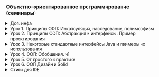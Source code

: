 ### Объектно-ориентированное программирование (семинары)
<details class="desc"><summary>Доп. инфа</summary>

[pom.xml](https://github.com/crasher307/java-oop/blob/master/pom.xml)

</details>
<details class="desc"><summary>Урок 1. Принципы ООП: Инкапсуляция, наследование, полиморфизм</summary>

~~[Работа во время семинара](https://github.com/crasher307/java-oop/tree/master/src/main/java/lesson1/work)~~\
[Домашнее задание](https://github.com/crasher307/java-oop/tree/master/src/main/java/lesson1/homework)
```java
// Создать класс Товар, имеющий переменные имя, цена, рейтинг.
class Product {
    String name;
    double price;
    double rating;
}
// Создать класс Категория, имеющий переменные имя и массив товаров. Создать несколько объектов класса Категория.
class Category {
    String name;
    ArrayList<Product> products; // товары
}
// Создать класс Basket, содержащий массив купленных товаров.
class Basket {
    ArrayList<Product> products; // товары в корзине
    
    void add(Product product); // добавить товар в корзину
    void remove(Product product); // удалить товар из корзины
}
// Создать класс User, содержащий логин, пароль и объект класса Basket. Создать несколько объектов класса User.
class User {
    String login;
    String password;
    Basket basket = new Basket(); // корзина товаров
}
// Вывести на консоль каталог продуктов. (все продукты магазина)
// Вывести на консоль покупки посетителей магазина. (После покупки у пользователя добавляется товар, а из магазина - удаляется)
```

</details>
<details class="desc"><summary>Урок 2. Принципы ООП: Абстракция и интерфейсы. Пример проектирования</summary>

~~[Работа во время семинара](https://github.com/crasher307/java-oop/tree/master/src/main/java/lesson2/work)~~\
[Домашнее задание](https://github.com/crasher307/java-oop/tree/master/src/main/java/lesson2/homework)
```java
// Создайте три класса: Человек, Кот, Робот, которые наследуются от одного класса.
// Эти классы должны уметь бегать и прыгать, все также с выводом информации о действии в консоль.
abstract class Player {
    double maxRun; // Макс. дальность бега
    double maxJump; // Макс. высота прыжка
    
    void run();
    void jump();
}
class People extends Player {}
class Cat extends Player {}
class Robot extends Player {}
// Создайте два класса: беговая дорожка и стена, при прохождении через которые, участники должны выполнять соответствующие действия (бежать или прыгать), результат выполнения печатаем в консоль (успешно пробежал, не смог пробежать и т.д.).
// У препятствий есть длина (для дорожки) или высота (для стены),а у участников ограничения на бег и прыжки.
abstract class Obstacle {
    int value; // размер препятсвия (длина/высота)
}
class Track extends Obstacle {}
class Wall extends Obstacle {}
// Создайте два массива: с участниками и препятствиями, и заставьте всех участников пройти этот набор препятствий.
// Если участник не смог пройти одно из препятствий, то дальше по списку он препятствий не идет.
class Main {
    ArrayList<Player> players = new ArrayList<>(List.of(
            new People(),
            new Cat(),
            new Robot()
    ));
    ArrayList<Obstacle> obstacles = new ArrayList<>(List.of(
            new Track(),
            new Wall()
    ));
}
```

</details>
<details class="desc"><summary>Урок 3. Некоторые стандартные интерфейсы Java и примеры их использования</summary>

[Работа во время семинара](https://github.com/crasher307/java-oop/tree/master/src/main/java/lesson3/work)\
[Домашнее задание](https://github.com/crasher307/java-oop/tree/master/src/main/java/lesson3/homework)
```text
1. Доделать вариации с игрой на английском/русском языке, сигнатуры уже приведены в прикрепленном файле
2. Улучшить интерфейсную часть игры
3. * создать историю ходов и по окончании игры вывести её, в зависимости от ответа пользователя (y-вывести, n -выводить не следует)
```

</details>
<details class="desc"><summary>Урок 4. ООП: Обобщения. ч1</summary>

~~[Работа во время семинара](https://github.com/crasher307/java-oop/tree/master/src/main/java/lesson4/work)~~\
[Домашнее задание](https://github.com/crasher307/java-oop/tree/master/src/main/java/lesson4/homework)
```text
1. Расширить класс калькулятор на умножение
2. Расширить класс калькулятор на деление
3. Расширить класс калькулятор на бинарный перевод(принимаемые значения как стринг, так и инт - тут необходимо подумать как наилучшим образом реализовать, что будет если будут приниматься округляемые Double/Float (округляемые -> с нулем на конце прим. 3.0 , 4.0 и тд т))
```

</details>
<details class="desc"><summary>Урок 5. От простого к практике</summary>

~~[Работа во время семинара](https://github.com/crasher307/java-oop/tree/master/src/main/java/lesson5/work)~~\
[Домашнее задание](https://github.com/crasher307/java-oop/tree/master/src/main/java/lesson5/homework)
```text
Задание
1. Создать класс УчебнаяГруппа содержащая в себе поля Преподаватель и список Студентов
2. Создать класс УчебнаяГруппаСервис, в котором реализована функция(входные параметры - (Teacher, List<Strudent>)) формирования из Студентов и Преподавателя УчебнойГруппы и возвращения его
3. Создать метод в Контроллере, в котором агрегируются функции получения списка студентов (их id) и преподавателя (его id) и формирования учебной группы, путем вызова метода из сервиса
4. Все вышеуказанное создать согласно принципам ООП пройдённым на семинаре
Формат сдачи: ссылка на гитхаб проект
```
- [класс УчебнаяГруппа](https://github.com/crasher307/java-oop/tree/master/src/main/java/lesson5/homework/model/ModelGroup.java)
- [класс УчебнаяГруппаСервис](https://github.com/crasher307/java-oop/tree/master/src/main/java/lesson5/homework/controller/ServiceGroup.java)
- [метод в Контроллере](https://github.com/crasher307/java-oop/tree/master/src/main/java/lesson5/homework/controller/Group.java) - `create(int number, Teacher teacher, List<Student> students)`

</details>
<details class="desc"><summary>Урок 6. ООП Дизайн и Solid</summary>

~~[Работа во время семинара](https://github.com/crasher307/java-oop/tree/master/src/main/java/lesson6/work)~~\
[Домашнее задание](https://github.com/crasher307/java-oop/tree/master/src/main/java/lesson6/homework)
```text
Дз на закрепление:
Взять реализованный код в рамках последнего семинара (5) и продемонстрировать применение принципов, усвоенных на семинаре.
Нужно в проекте прокомментировать участки кода, которые рефакторим, какой принцип применяем и почему
```

</details>
<details class="desc"><summary>Стили для IDE</summary>

<style>
.desc {
    margin: 0 0 0 1em;
    padding: 0 0 1em;
}
.desc summary {
    margin: 0 0 -1em;
    list-style-position: outside;
    cursor: pointer;
    
}
.desc pre {
    border: 1px solid #37b;
    margin: -1em 0 1.5em;
    padding: 0.3em 0.6em;
}
</style>

</details>